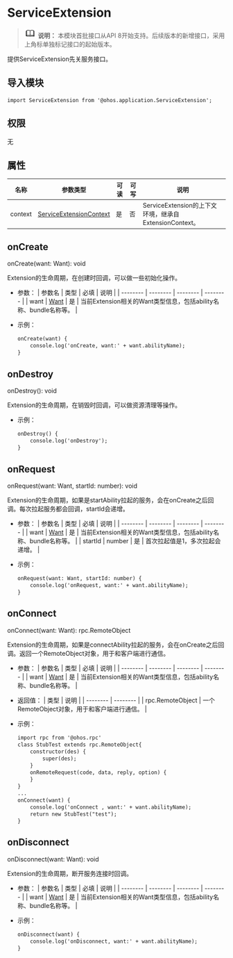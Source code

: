 # ServiceExtension

> ![icon-note.gif](public_sys-resources/icon-note.gif) **说明：**
> 本模块首批接口从API 8开始支持。后续版本的新增接口，采用上角标单独标记接口的起始版本。


提供ServiceExtension先关服务接口。


## 导入模块

```
import ServiceExtension from '@ohos.application.ServiceExtension';
```


## 权限

无


## 属性

| 名称 | 参数类型 | 可读 | 可写 | 说明 |
| -------- | -------- | -------- | -------- | -------- |
| context | [ServiceExtensionContext](js-apis-service-extension-context.md) | 是 | 否 | ServiceExtension的上下文环境，继承自ExtensionContext。 |


## onCreate

onCreate(want: Want): void

Extension的生命周期，在创建时回调，可以做一些初始化操作。

- 参数：
  | 参数名 | 类型 | 必填 | 说明 |
  | -------- | -------- | -------- | -------- |
  | want | [Want](js-apis-featureAbility.md#Want类型说明) | 是 | 当前Extension相关的Want类型信息，包括ability名称、bundle名称等。 |

- 示例：
  ```
  onCreate(want) {
      console.log('onCreate, want:' + want.abilityName);
  }
  ```


## onDestroy

onDestroy(): void

Extension的生命周期，在销毁时回调，可以做资源清理等操作。

- 示例：
  ```
  onDestroy() {
      console.log('onDestroy');
  }
  ```


## onRequest

onRequest(want: Want, startId: number): void

Extension的生命周期，如果是startAbility拉起的服务，会在onCreate之后回调。每次拉起服务都会回调，startId会递增。

- 参数：
  | 参数名 | 类型 | 必填 | 说明 |
  | -------- | -------- | -------- | -------- |
  | want | [Want](js-apis-featureAbility.md#Want类型说明) | 是 | 当前Extension相关的Want类型信息，包括ability名称、bundle名称等。 |
  | startId | number | 是 | 首次拉起值是1，多次拉起会递增。 |

- 示例：
  ```
  onRequest(want: Want, startId: number) {
      console.log('onRequest, want:' + want.abilityName);
  }
  ```


## onConnect

onConnect(want: Want): rpc.RemoteObject

Extension的生命周期，如果是connectAbility拉起的服务，会在onCreate之后回调。返回一个RemoteObject对象，用于和客户端进行通信。

- 参数：
  | 参数名 | 类型 | 必填 | 说明 |
  | -------- | -------- | -------- | -------- |
  | want | [Want](js-apis-featureAbility.md#Want类型说明) | 是 | 当前Extension相关的Want类型信息，包括ability名称、bundle名称等。 |

- 返回值：
  | 类型 | 说明 |
  | -------- | -------- |
  | rpc.RemoteObject | 一个RemoteObject对象，用于和客户端进行通信。 |

- 示例：
  ```
  import rpc from '@ohos.rpc'
  class StubTest extends rpc.RemoteObject{
      constructor(des) {
          super(des);
      }
      onRemoteRequest(code, data, reply, option) {
      }
  }
  ...
  onConnect(want) {
      console.log('onConnect , want:' + want.abilityName);
      return new StubTest("test");
  }
  ```


## onDisconnect

onDisconnect(want: Want): void

Extension的生命周期，断开服务连接时回调。

- 参数：
  | 参数名 | 类型 | 必填 | 说明 |
  | -------- | -------- | -------- | -------- |
  | want | [Want](js-apis-featureAbility.md#Want类型说明) | 是 | 当前Extension相关的Want类型信息，包括ability名称、bundle名称等。 |

- 示例：
  ```
  onDisconnect(want) {
      console.log('onDisconnect, want:' + want.abilityName);
  }
  ```
